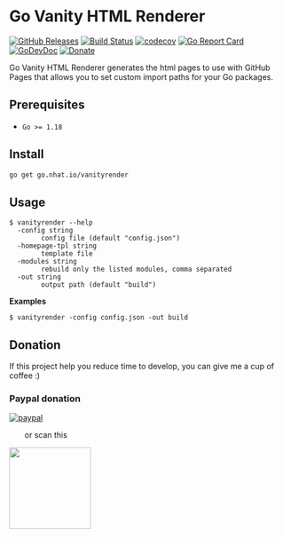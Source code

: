 # Go Vanity HTML Renderer

[![GitHub Releases](https://img.shields.io/github/v/release/nhatthm/govanityrender)](https://github.com/nhatthm/govanityrender/releases/latest)
[![Build Status](https://github.com/nhatthm/govanityrender/actions/workflows/docker-dev.yaml/badge.svg)](https://github.com/nhatthm/govanityrender/actions/workflows/docker-dev.yaml)
[![codecov](https://codecov.io/gh/nhatthm/govanityrender/branch/master/graph/badge.svg?token=eTdAgDE2vR)](https://codecov.io/gh/nhatthm/govanityrender)
[![Go Report Card](https://goreportcard.com/badge/go.nhat.io/vanityrender)](https://goreportcard.com/report/go.nhat.io/vanityrender)
[![GoDevDoc](https://img.shields.io/badge/dev-doc-00ADD8?logo=go)](https://pkg.go.dev/go.nhat.io/vanityrender)
[![Donate](https://img.shields.io/badge/Donate-PayPal-green.svg)](https://www.paypal.com/donate/?hosted_button_id=PJZSGJN57TDJY)

Go Vanity HTML Renderer generates the html pages to use with GitHub Pages that allows you to set custom import paths for your Go packages.

## Prerequisites

- `Go >= 1.18`

## Install

```bash
go get go.nhat.io/vanityrender
```

## Usage

```shell
$ vanityrender --help
  -config string
    	config file (default "config.json")
  -homepage-tpl string
    	template file
  -modules string
    	rebuild only the listed modules, comma separated
  -out string
    	output path (default "build")
```

**Examples**

```text
$ vanityrender -config config.json -out build
```

## Donation

If this project help you reduce time to develop, you can give me a cup of coffee :)

### Paypal donation

[![paypal](https://www.paypalobjects.com/en_US/i/btn/btn_donateCC_LG.gif)](https://www.paypal.com/donate/?hosted_button_id=PJZSGJN57TDJY)

&nbsp;&nbsp;&nbsp;&nbsp;&nbsp;&nbsp;&nbsp;or scan this

<img src="https://user-images.githubusercontent.com/1154587/113494222-ad8cb200-94e6-11eb-9ef3-eb883ada222a.png" width="147px" />
